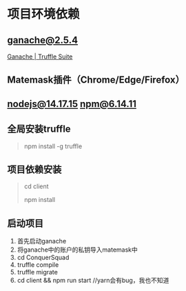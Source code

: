 # 项目环境依赖

## ganache@2.5.4

[Ganache | Truffle Suite](https://www.trufflesuite.com/ganache) 

## Matemask插件（Chrome/Edge/Firefox）

## nodejs@14.17.15 npm@6.14.11

## 全局安装truffle

> npm install -g truffle

## 项目依赖安装

> cd client
>
> npm install

## 启动项目

1. 首先启动ganache
2. 将ganache中的账户的私钥导入matemask中
3. cd ConquerSquad
4. truffle compile
5. truffle migrate
6. cd client && npm run start     //yarn会有bug，我也不知道
